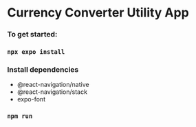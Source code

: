 # Currency Converter Utility App

### To get started:
   ### `npx expo install`
   ### Install dependencies
   - @react-navigation/native
   - @react-navigation/stack
   - expo-font
   ### `npm run`

